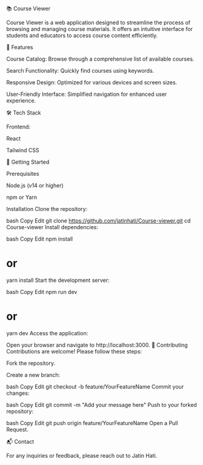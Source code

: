 📚 Course Viewer

Course Viewer is a web application designed to streamline the process of browsing and managing course materials. It offers an intuitive interface for students and educators to access course content efficiently.

🔧 Features

Course Catalog: Browse through a comprehensive list of available courses.

Search Functionality: Quickly find courses using keywords.

Responsive Design: Optimized for various devices and screen sizes.

User-Friendly Interface: Simplified navigation for enhanced user experience.

🛠️ Tech Stack

Frontend:

React

Tailwind CSS

🚀 Getting Started

Prerequisites

Node.js (v14 or higher)

npm or Yarn

Installation
Clone the repository:

bash
Copy
Edit
git clone https://github.com/jatinhati/Course-viewer.git
cd Course-viewer
Install dependencies:

bash
Copy
Edit
npm install
# or
yarn install
Start the development server:

bash
Copy
Edit
npm run dev
# or
yarn dev
Access the application:

Open your browser and navigate to http://localhost:3000.
🤝 Contributing
Contributions are welcome! Please follow these steps:

Fork the repository.

Create a new branch:

bash
Copy
Edit
git checkout -b feature/YourFeatureName
Commit your changes:

bash
Copy
Edit
git commit -m "Add your message here"
Push to your forked repository:

bash
Copy
Edit
git push origin feature/YourFeatureName
Open a Pull Request.


📬 Contact

For any inquiries or feedback, please reach out to Jatin Hati.

